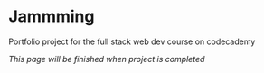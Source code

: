 # Jammming

Portfolio project for the full stack web dev course on codecademy

*This page will be finished when project is completed*